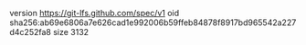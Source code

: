 version https://git-lfs.github.com/spec/v1
oid sha256:ab69e6806a7e626cad1e992006b59ffeb84878f8917bd965542a227d4c252fa8
size 3132
